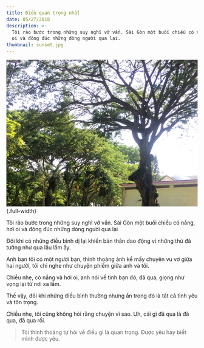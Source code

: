 ```yaml
---
title: Điều quan trọng nhất
date: 05/27/2018
description: >-
  Tôi rảo bước trong những suy nghĩ vỡ vẩn. Sài Gòn một buổi chiều có nắng, hơi
  oi và đông đúc những dòng người qua lại.
thumbnail: sunset.jpg
---
```

!["Sunset at Quang Trung Software City."](./sunset.jpg){.full-width}

Tôi rảo bước trong những suy nghĩ vỡ vẩn. Sài Gòn một buổi chiều có nắng, hơi oi và đông đúc những dòng người qua lại

Đôi khi có những điều bình dị lại khiến bản thân dao động vì những thứ đã tưởng như qua lâu lắm ấy.

Anh bạn tôi có một người bạn, thỉnh thoảng ảnh kể mấy chuyện vu vơ giữa hai người, tôi chỉ nghe như chuyện phiếm giữa anh và tôi.

Chiều nhẹ, có nắng và hơi oi, anh nói về tình bạn đó, đã qua, giọng như vọng lại từ nơi xa lắm.

Thế vậy, đôi khi những điều bình thường nhưng ẩn trong đó là tất cả tình yêu và tôn trọng.

Chiều nhẹ, tôi cũng không hỏi rằng chuyện vì sao. Uh, cái gì đã qua là đã qua, đã qua rồi.

> Tôi thỉnh thoảng tự hỏi về điều gì là quan trọng. Được yêu hay biết mình được yêu.
